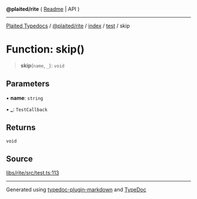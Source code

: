 **@plaited/rite** ( [Readme](../../../../README.md) \| API )

***

[Plaited Typedocs](../../../../../../modules.md) / [@plaited/rite](../../../../modules.md) / [index](../../../README.md) / [test](../README.md) / skip

# Function: skip()

> **skip**(`name`, `_`): `void`

## Parameters

▪ **name**: `string`

▪ **\_**: `TestCallback`

## Returns

`void`

## Source

[libs/rite/src/test.ts:113](https://github.com/plaited/plaited/blob/b0dd907/libs/rite/src/test.ts#L113)

***

Generated using [typedoc-plugin-markdown](https://www.npmjs.com/package/typedoc-plugin-markdown) and [TypeDoc](https://typedoc.org/)

